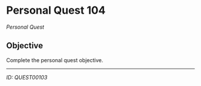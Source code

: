 # Personal Quest 104

*Personal Quest*

## Objective
Complete the personal quest objective.

---
*ID: QUEST00103*